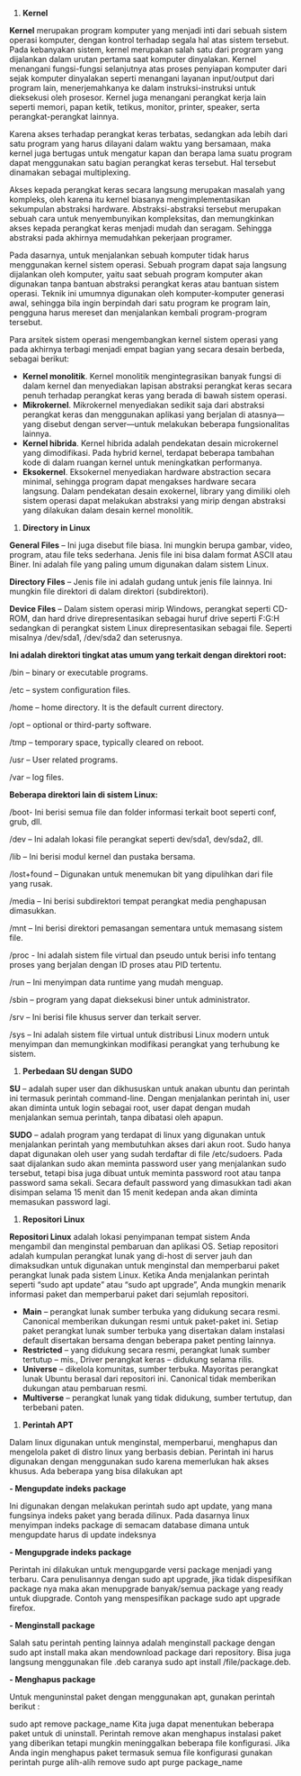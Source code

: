 1. **Kernel**

**Kernel** merupakan program komputer yang menjadi inti dari sebuah sistem operasi komputer, dengan kontrol terhadap segala hal atas sistem tersebut. Pada kebanyakan sistem, kernel merupakan salah satu dari program yang dijalankan dalam urutan pertama saat komputer dinyalakan. Kernel menangani fungsi-fungsi selanjutnya atas proses penyiapan komputer dari sejak komputer dinyalakan seperti menangani layanan input/output dari program lain, menerjemahkanya ke dalam instruksi-instruksi untuk dieksekusi oleh prosesor. Kernel juga menangani perangkat kerja lain seperti memori, papan ketik, tetikus, monitor, printer, speaker, serta perangkat-perangkat lainnya.

Karena akses terhadap perangkat keras terbatas, sedangkan ada lebih dari satu program yang harus dilayani dalam waktu yang bersamaan, maka kernel juga bertugas untuk mengatur kapan dan berapa lama suatu program dapat menggunakan satu bagian perangkat keras tersebut. Hal tersebut dinamakan sebagai multiplexing.

Akses kepada perangkat keras secara langsung merupakan masalah yang kompleks, oleh karena itu kernel biasanya mengimplementasikan sekumpulan abstraksi hardware. Abstraksi-abstraksi tersebut merupakan sebuah cara untuk menyembunyikan kompleksitas, dan memungkinkan akses kepada perangkat keras menjadi mudah dan seragam. Sehingga abstraksi pada akhirnya memudahkan pekerjaan programer.

Pada dasarnya, untuk menjalankan sebuah komputer tidak harus menggunakan kernel sistem operasi. Sebuah program dapat saja langsung dijalankan oleh komputer, yaitu saat sebuah program komputer akan digunakan tanpa bantuan abstraksi perangkat keras atau bantuan sistem operasi. Teknik ini umumnya digunakan oleh komputer-komputer generasi awal, sehingga bila ingin berpindah dari satu program ke program lain, pengguna harus mereset dan menjalankan kembali program-program tersebut.

Para arsitek sistem operasi mengembangkan kernel sistem operasi yang pada akhirnya terbagi menjadi empat bagian yang secara desain berbeda, sebagai berikut:

- **Kernel monolitik**. Kernel monolitik mengintegrasikan banyak fungsi di dalam kernel dan menyediakan lapisan abstraksi perangkat keras secara penuh terhadap perangkat keras yang berada di bawah sistem operasi.
- **Mikrokernel**. Mikrokernel menyediakan sedikit saja dari abstraksi perangkat keras dan menggunakan aplikasi yang berjalan di atasnya—yang disebut dengan server—untuk melakukan beberapa fungsionalitas lainnya.
- **Kernel hibrida**. Kernel hibrida adalah pendekatan desain microkernel yang dimodifikasi. Pada hybrid kernel, terdapat beberapa tambahan kode di dalam ruangan kernel untuk meningkatkan performanya.
- **Eksokernel**. Eksokernel menyediakan hardware abstraction secara minimal, sehingga program dapat mengakses hardware secara langsung. Dalam pendekatan desain exokernel, library yang dimiliki oleh sistem operasi dapat melakukan abstraksi yang mirip dengan abstraksi yang dilakukan dalam desain kernel monolitik.



1. **Directory in Linux**

**General Files** – Ini juga disebut file biasa. Ini mungkin berupa gambar, video, program, atau file teks sederhana. Jenis file ini bisa dalam format ASCII atau Biner. Ini adalah file yang paling umum digunakan dalam sistem Linux.

**Directory Files** – Jenis file ini adalah gudang untuk jenis file lainnya. Ini mungkin file direktori di dalam direktori (subdirektori).

**Device Files** – Dalam sistem operasi mirip Windows, perangkat seperti CD-ROM, dan hard drive direpresentasikan sebagai huruf drive seperti F:G:H sedangkan di perangkat sistem Linux direpresentasikan sebagai file. Seperti misalnya /dev/sda1, /dev/sda2 dan seterusnya.

**Ini adalah direktori tingkat atas umum yang terkait dengan direktori root:**

/bin – binary or executable programs.

/etc – system configuration files.

/home – home directory. It is the default current directory.

/opt – optional or third-party software.

/tmp – temporary space, typically cleared on reboot.

/usr – User related programs.

/var – log files.

**Beberapa direktori lain di sistem Linux:**

/boot- Ini berisi semua file dan folder informasi terkait boot seperti conf, grub, dll.

/dev – Ini adalah lokasi file perangkat seperti dev/sda1, dev/sda2, dll.

/lib – Ini berisi modul kernel dan pustaka bersama.

/lost+found – Digunakan untuk menemukan bit yang dipulihkan dari file yang rusak.

/media – Ini berisi subdirektori tempat perangkat media penghapusan dimasukkan.

/mnt – Ini berisi direktori pemasangan sementara untuk memasang sistem file.

/proc - Ini adalah sistem file virtual dan pseudo untuk berisi info tentang proses yang berjalan dengan ID proses atau PID tertentu.

/run – Ini menyimpan data runtime yang mudah menguap.

/sbin – program yang dapat dieksekusi biner untuk administrator.

/srv – Ini berisi file khusus server dan terkait server.

/sys – Ini adalah sistem file virtual untuk distribusi Linux modern untuk menyimpan dan memungkinkan modifikasi perangkat yang terhubung ke sistem.



1. **Perbedaan SU dengan SUDO**

**SU** – adalah super user dan dikhususkan untuk anakan ubuntu dan perintah ini termasuk perintah command-line. Dengan menjalankan perintah ini, user akan diminta untuk login sebagai root, user dapat dengan mudah menjalankan semua perintah, tanpa dibatasi oleh apapun.

**SUDO** – adalah program yang terdapat di linux yang digunakan untuk menjalankan perintah yang membutuhkan akses dari akun root. Sudo hanya dapat digunakan oleh user yang sudah terdaftar di file /etc/sudoers. Pada saat dijalankan sudo akan meminta password user yang menjalankan sudo tersebut, tetapi bisa juga dibuat untuk meminta password root atau tanpa password sama sekali. Secara default password yang dimasukkan tadi akan disimpan selama 15 menit dan 15 menit kedepan anda akan diminta memasukan password lagi.



1. **Repositori Linux**

**Repositori Linux** adalah lokasi penyimpanan tempat sistem Anda mengambil dan menginstal pembaruan dan aplikasi OS. Setiap repositori adalah kumpulan perangkat lunak yang di-host di server jauh dan dimaksudkan untuk digunakan untuk menginstal dan memperbarui paket perangkat lunak pada sistem Linux. Ketika Anda menjalankan perintah seperti “sudo apt update” atau “sudo apt upgrade”, Anda mungkin menarik informasi paket dan memperbarui paket dari sejumlah repositori.

- **Main** – perangkat lunak sumber terbuka yang didukung secara resmi. Canonical memberikan dukungan resmi untuk paket-paket ini. Setiap paket perangkat lunak sumber terbuka yang disertakan dalam instalasi default disertakan bersama dengan beberapa paket penting lainnya.
- **Restricted** – yang didukung secara resmi, perangkat lunak sumber tertutup – mis., Driver perangkat keras – didukung selama rilis.
- **Universe** – dikelola komunitas, sumber terbuka. Mayoritas perangkat lunak Ubuntu berasal dari repositori ini. Canonical tidak memberikan dukungan atau pembaruan resmi.
- **Multiverse** – perangkat lunak yang tidak didukung, sumber tertutup, dan terbebani paten.



1. **Perintah APT**

Dalam linux digunakan untuk menginstal, memperbarui, menghapus dan mengelola paket di distro linux yang berbasis debian. Perintah ini harus digunakan dengan menggunakan sudo karena memerlukan hak akses khusus. Ada beberapa yang bisa dilakukan apt

**- Mengupdate indeks package**

Ini digunakan dengan melakukan perintah sudo apt update, yang mana fungsinya indeks paket yang berada dilinux. Pada dasarnya linux menyimpan indeks package di semacam database dimana untuk mengupdate harus di update indeksnya

**- Mengupgrade indeks package**

Perintah ini dilakukan untuk mengupgarde versi package menjadi yang terbaru. Cara penulisannya dengan sudo apt upgrade, jika tidak dispesifikan package nya maka akan menupgrade banyak/semua package yang ready untuk diupgrade. Contoh yang menspesifikan package sudo apt upgrade firefox.

**- Menginstall package**

Salah satu perintah penting lainnya adalah menginstall package dengan sudo apt install <nama package> maka akan mendownload package dari repository. Bisa juga langsung menggunakan file .deb caranya sudo apt install /file/package.deb.

**- Menghapus package**

Untuk menguninstal paket dengan menggunakan apt, gunakan perintah berikut :

sudo apt remove package\_name Kita juga dapat menentukan beberapa paket untuk di uninstall. Perintah remove akan menghapus instalasi paket yang diberikan tetapi mungkin meninggalkan beberapa file konfigurasi. Jika Anda ingin menghapus paket termasuk semua file konfigurasi gunakan perintah purge alih-alih remove sudo apt purge package\_name